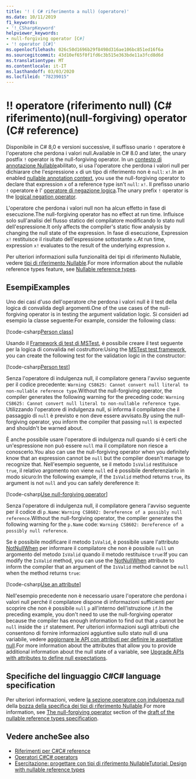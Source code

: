 ```yaml
---
title: '! ( C# riferimento a null) (operatore)'
ms.date: 10/11/2019
f1_keywords:
- '!_CSharpKeyword'
helpviewer_keywords:
- null-forgiving operator [C#]
- '! operator [C#]'
ms.openlocfilehash: 026c50d1696b29f8498d316ae106bc851ed16f6a
ms.sourcegitcommit: 43d10ef65f0f1fd6c3b515e363bde11a3fcd8d6d
ms.translationtype: MT
ms.contentlocale: it-IT
ms.lasthandoff: 03/03/2020
ms.locfileid: "78239015"
---
```

# <a name="-null-forgiving-operator-c-reference"></a><span data-ttu-id="a923f-103">!</span><span class="sxs-lookup"><span data-stu-id="a923f-103">!</span></span> <span data-ttu-id="a923f-104">operatore (riferimento null) (C# riferimento)</span><span class="sxs-lookup"><span data-stu-id="a923f-104">(null-forgiving) operator (C# reference)</span></span>

<span data-ttu-id="a923f-105">Disponibile in C# 8,0 e versioni successive, il suffisso unario `!` operatore è l'operatore che perdona i valori null.</span><span class="sxs-lookup"><span data-stu-id="a923f-105">Available in C# 8.0 and later, the unary postfix `!` operator is the null-forgiving operator.</span></span> <span data-ttu-id="a923f-106">In un [contesto di annotazione Nullable](../../nullable-references.md#nullable-annotation-context)abilitato, si usa l'operatore che perdona i valori null per dichiarare che l'espressione `x` di un tipo di riferimento non è `null`: `x!`.</span><span class="sxs-lookup"><span data-stu-id="a923f-106">In an enabled [nullable annotation context](../../nullable-references.md#nullable-annotation-context), you use the null-forgiving operator to declare that expression `x` of a reference type isn't `null`: `x!`.</span></span> <span data-ttu-id="a923f-107">Il prefisso unario `!` operatore è l' [operatore di negazione logica](boolean-logical-operators.md#logical-negation-operator-).</span><span class="sxs-lookup"><span data-stu-id="a923f-107">The unary prefix `!` operator is the [logical negation operator](boolean-logical-operators.md#logical-negation-operator-).</span></span>

<span data-ttu-id="a923f-108">L'operatore che perdona i valori null non ha alcun effetto in fase di esecuzione.</span><span class="sxs-lookup"><span data-stu-id="a923f-108">The null-forgiving operator has no effect at run time.</span></span> <span data-ttu-id="a923f-109">Influisce solo sull'analisi del flusso statico del compilatore modificando lo stato null dell'espressione.</span><span class="sxs-lookup"><span data-stu-id="a923f-109">It only affects the compiler's static flow analysis by changing the null state of the expression.</span></span> <span data-ttu-id="a923f-110">In fase di esecuzione, Expression `x!` restituisce il risultato dell'espressione sottostante `x`.</span><span class="sxs-lookup"><span data-stu-id="a923f-110">At run time, expression `x!` evaluates to the result of the underlying expression `x`.</span></span>

<span data-ttu-id="a923f-111">Per ulteriori informazioni sulla funzionalità dei tipi di riferimento Nullable, vedere [tipi di riferimento Nullable](../../nullable-references.md).</span><span class="sxs-lookup"><span data-stu-id="a923f-111">For more information about the nullable reference types feature, see [Nullable reference types](../../nullable-references.md).</span></span>

## <a name="examples"></a><span data-ttu-id="a923f-112">Esempi</span><span class="sxs-lookup"><span data-stu-id="a923f-112">Examples</span></span>

<span data-ttu-id="a923f-113">Uno dei casi d'uso dell'operatore che perdona i valori null è il test della logica di convalida degli argomenti.</span><span class="sxs-lookup"><span data-stu-id="a923f-113">One of the use cases of the null-forgiving operator is in testing the argument validation logic.</span></span> <span data-ttu-id="a923f-114">Si consideri ad esempio la classe seguente:</span><span class="sxs-lookup"><span data-stu-id="a923f-114">For example, consider the following class:</span></span>

[!code-csharp[Person class](~/samples/snippets/csharp/language-reference/operators/NullForgivingOperator.cs#PersonClass)]

<span data-ttu-id="a923f-115">Usando il [Framework di test di MSTest](../../../core/testing/unit-testing-with-mstest.md), è possibile creare il test seguente per la logica di convalida nel costruttore:</span><span class="sxs-lookup"><span data-stu-id="a923f-115">Using the [MSTest test framework](../../../core/testing/unit-testing-with-mstest.md), you can create the following test for the validation logic in the constructor:</span></span>

[!code-csharp[Person test](~/samples/snippets/csharp/language-reference/operators/NullForgivingOperator.cs#TestPerson)]

<span data-ttu-id="a923f-116">Senza l'operatore di indulgenza null, il compilatore genera l'avviso seguente per il codice precedente: `Warning CS8625: Cannot convert null literal to non-nullable reference type`.</span><span class="sxs-lookup"><span data-stu-id="a923f-116">Without the null-forgiving operator, the compiler generates the following warning for the preceding code: `Warning CS8625: Cannot convert null literal to non-nullable reference type`.</span></span> <span data-ttu-id="a923f-117">Utilizzando l'operatore di indulgenza null, si informa il compilatore che il passaggio di `null` è previsto e non deve essere avvisato.</span><span class="sxs-lookup"><span data-stu-id="a923f-117">By using the null-forgiving operator, you inform the compiler that passing `null` is expected and shouldn't be warned about.</span></span>

<span data-ttu-id="a923f-118">È anche possibile usare l'operatore di indulgenza null quando si è certi che un'espressione non può essere `null` ma il compilatore non riesce a conoscerlo.</span><span class="sxs-lookup"><span data-stu-id="a923f-118">You also can use the null-forgiving operator when you definitely know that an expression cannot be `null` but the compiler doesn't manage to recognize that.</span></span> <span data-ttu-id="a923f-119">Nell'esempio seguente, se il metodo `IsValid` restituisce `true`, il relativo argomento non viene `null` ed è possibile dereferenziarlo in modo sicuro:</span><span class="sxs-lookup"><span data-stu-id="a923f-119">In the following example, if the `IsValid` method returns `true`, its argument is not `null` and you can safely dereference it:</span></span>

[!code-csharp[Use null-forgiving operator](~/samples/snippets/csharp/language-reference/operators/NullForgivingOperator.cs#UseNullForgiving)]

<span data-ttu-id="a923f-120">Senza l'operatore di indulgenza null, il compilatore genera l'avviso seguente per il codice di `p.Name`: `Warning CS8602: Dereference of a possibly null reference`.</span><span class="sxs-lookup"><span data-stu-id="a923f-120">Without the null-forgiving operator, the compiler generates the following warning for the `p.Name` code: `Warning CS8602: Dereference of a possibly null reference`.</span></span>

<span data-ttu-id="a923f-121">Se è possibile modificare il metodo `IsValid`, è possibile usare l'attributo [NotNullWhen](xref:System.Diagnostics.CodeAnalysis.NotNullWhenAttribute) per informare il compilatore che non è possibile `null` un argomento del metodo `IsValid` quando il metodo restituisce `true`:</span><span class="sxs-lookup"><span data-stu-id="a923f-121">If you can modify the `IsValid` method, you can use the [NotNullWhen](xref:System.Diagnostics.CodeAnalysis.NotNullWhenAttribute) attribute to inform the compiler that an argument of the `IsValid` method cannot be `null` when the method returns `true`:</span></span>

[!code-csharp[Use an attribute](~/samples/snippets/csharp/language-reference/operators/NullForgivingOperator.cs#UseAttribute)]

<span data-ttu-id="a923f-122">Nell'esempio precedente non è necessario usare l'operatore che perdona i valori null perché il compilatore dispone di informazioni sufficienti per scoprire che non è possibile `null` `p` all'interno dell'istruzione `if`.</span><span class="sxs-lookup"><span data-stu-id="a923f-122">In the preceding example, you don't need to use the null-forgiving operator because the compiler has enough information to find out that `p` cannot be `null` inside the `if` statement.</span></span> <span data-ttu-id="a923f-123">Per ulteriori informazioni sugli attributi che consentono di fornire informazioni aggiuntive sullo stato null di una variabile, vedere [aggiornare le API con attributi per definire le aspettative null](../../nullable-attributes.md).</span><span class="sxs-lookup"><span data-stu-id="a923f-123">For more information about the attributes that allow you to provide additional information about the null state of a variable, see [Upgrade APIs with attributes to define null expectations](../../nullable-attributes.md).</span></span>

## <a name="c-language-specification"></a><span data-ttu-id="a923f-124">Specifiche del linguaggio C#</span><span class="sxs-lookup"><span data-stu-id="a923f-124">C# language specification</span></span>

<span data-ttu-id="a923f-125">Per ulteriori informazioni, vedere [la sezione operatore con indulgenza null](~/_csharplang/proposals/csharp-8.0/nullable-reference-types-specification.md#the-null-forgiving-operator) della [bozza della specifica dei tipi di riferimento Nullable](~/_csharplang/proposals/csharp-8.0/nullable-reference-types-specification.md).</span><span class="sxs-lookup"><span data-stu-id="a923f-125">For more information, see [The null-forgiving operator](~/_csharplang/proposals/csharp-8.0/nullable-reference-types-specification.md#the-null-forgiving-operator) section of the [draft of the nullable reference types specification](~/_csharplang/proposals/csharp-8.0/nullable-reference-types-specification.md).</span></span>

## <a name="see-also"></a><span data-ttu-id="a923f-126">Vedere anche</span><span class="sxs-lookup"><span data-stu-id="a923f-126">See also</span></span>

- [<span data-ttu-id="a923f-127">Riferimenti per C#</span><span class="sxs-lookup"><span data-stu-id="a923f-127">C# reference</span></span>](../index.md)
- [<span data-ttu-id="a923f-128">Operatori C#</span><span class="sxs-lookup"><span data-stu-id="a923f-128">C# operators</span></span>](index.md)
- [<span data-ttu-id="a923f-129">Esercitazione: progettare con tipi di riferimento Nullable</span><span class="sxs-lookup"><span data-stu-id="a923f-129">Tutorial: Design with nullable reference types</span></span>](../../tutorials/nullable-reference-types.md)

